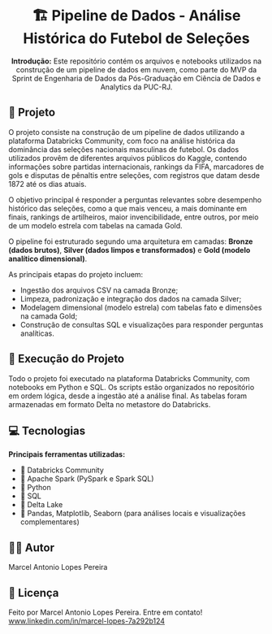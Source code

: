 <!DOCTYPE html>
<html lang="pt-BR">
<head>
    <meta charset="UTF-8">
    <meta name="viewport" content="width=device-width, initial-scale=1.0">
</head>
<body>

<h1 align="center">🏗️ Pipeline de Dados - Análise Histórica do Futebol de Seleções</h1>

<p align="center">
  <strong>Introdução:</strong> Este repositório contém os arquivos e notebooks utilizados 
  na construção de um pipeline de dados em nuvem, como parte do MVP da Sprint de 
  Engenharia de Dados da Pós-Graduação em Ciência de Dados e Analytics da PUC-RJ.
</p>

<h2>📖 Projeto</h2>
<p>
    O projeto consiste na construção de um pipeline de dados utilizando a plataforma 
    Databricks Community, com foco na análise histórica da dominância das seleções 
    nacionais masculinas de futebol. Os dados utilizados provêm de diferentes arquivos 
    públicos do Kaggle, contendo informações sobre partidas internacionais, rankings da 
    FIFA, marcadores de gols e disputas de pênaltis entre seleções, com registros que 
    datam desde 1872 até os dias atuais.
</p>
<p>
    O objetivo principal é responder a perguntas relevantes sobre desempenho histórico 
    das seleções, como a que mais venceu, a mais dominante em finais, rankings de 
    artilheiros, maior invencibilidade, entre outros, por meio de um modelo estrela 
    com tabelas na camada Gold.
</p>
<p>
    O pipeline foi estruturado segundo uma arquitetura em camadas: 
    <strong>Bronze (dados brutos)</strong>, 
    <strong>Silver (dados limpos e transformados)</strong> e 
    <strong>Gold (modelo analítico dimensional)</strong>.
</p>
<p>
    As principais etapas do projeto incluem:
</p>
<ul>
    <li>Ingestão dos arquivos CSV na camada Bronze;</li>
    <li>Limpeza, padronização e integração dos dados na camada Silver;</li>
    <li>Modelagem dimensional (modelo estrela) com tabelas fato e dimensões na camada Gold;</li>
    <li>Construção de consultas SQL e visualizações para responder perguntas analíticas.</li>
</ul>

<h2>🚀 Execução do Projeto</h2>
<p>
    Todo o projeto foi executado na plataforma Databricks Community, com notebooks em Python 
    e SQL. Os scripts estão organizados no repositório em ordem lógica, 
    desde a ingestão até a análise final. As tabelas foram armazenadas em formato Delta no 
    metastore do Databricks.
</p>

<h2>💻 Tecnologias</h2>
<p>
    <strong>Principais ferramentas utilizadas:</strong>
</p>
<ul>
    <li>🔹 Databricks Community</li>
    <li>🔹 Apache Spark (PySpark e Spark SQL)</li>
    <li>🔹 Python</li>
    <li>🔹 SQL</li>
    <li>🔹 Delta Lake</li>
    <li>🔹 Pandas, Matplotlib, Seaborn (para análises locais e visualizações complementares)</li>
</ul>

<h2>🧑‍💻 Autor</h2>
<p>
    Marcel Antonio Lopes Pereira
</p>

<h2>📄 Licença</h2>
<p>
    Feito por Marcel Antonio Lopes Pereira. Entre em contato!<br>
    <a href="https://www.linkedin.com/in/marcel-lopes-7a292b124" target="_blank">
        www.linkedin.com/in/marcel-lopes-7a292b124
    </a>
</p>

</body>
</html>
